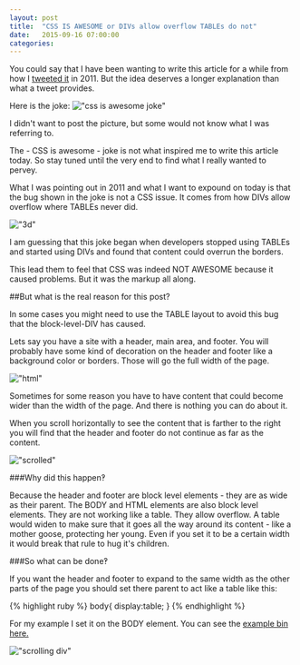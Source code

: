 ```yaml
---
layout: post
title:  "CSS IS AWESOME or DIVs allow overflow TABLEs do not"
date:   2015-09-16 07:00:00
categories:
---
```


You could say that I have been wanting to write this article for a while from how I [tweeted it](https://twitter.com/getsetbro/status/120936678981509120) in 2011. But the idea deserves a longer explanation than what a tweet provides.

Here is the joke: !["css is awesome joke"](http://getsetbro.com/images/divsallowoverflow/cssisawesome.png)

I didn't want to post the picture, but some would not know what I was referring to.

The - CSS is awesome - joke is not what inspired me to write this article today. So stay tuned until the very end to find what I really wanted to pervey.

What I was pointing out in 2011 and what I want to expound on today is that the bug shown in the joke is not a CSS issue. It comes from how DIVs allow overflow where TABLEs never did.

!["3d"](http://getsetbro.com/images/divsallowoverflow/cssisawesomerin3d.png)

I am guessing that this joke began when developers stopped using TABLEs and started using DIVs and found that content could overrun the borders.

This lead them to feel that CSS was indeed NOT AWESOME because it caused problems. But it was the markup all along.

##But what is the real reason for this post?

In some cases you might need to use the TABLE layout to avoid this bug that the block-level-DIV has caused.

Lets say you have a site with a header, main area, and footer. You will probably have some kind of decoration on the header and footer like a background color or borders. Those will go the full width of the page.

!["html"](http://getsetbro.com/images/divsallowoverflow/divlayout1.png)

Sometimes for some reason you have to have content that could become wider than the width of the page. And there is nothing you can do about it.

When you scroll horizontally to see the content that is farther to the right you will find that the header and footer do not continue as far as the content.

!["scrolled"](http://getsetbro.com/images/divsallowoverflow/divlayout2.png)

###Why did this happen‽

Because the header and footer are block level elements - they are as wide as their parent. The BODY and HTML elements are also block level elements. They are not working like a table. They allow overflow. A table would widen to make sure that it goes all the way around its content - like a mother goose, protecting her young. Even if you set it to be a certain width it would break that rule to hug it's children.

###So what can be done‽

If you want the header and footer to expand to the same width as the other parts of the page you should set there parent to act like a table like this:

{% highlight ruby %}
body{
  display:table;
}
{% endhighlight %}

For my example I set it on the BODY element. You can see the [example bin here.](http://jsbin.com/muyowa/edit?html,css,output)

!["scrolling div"](http://getsetbro.com/images/divsallowoverflow/cssisawesomewithscroll.png)
